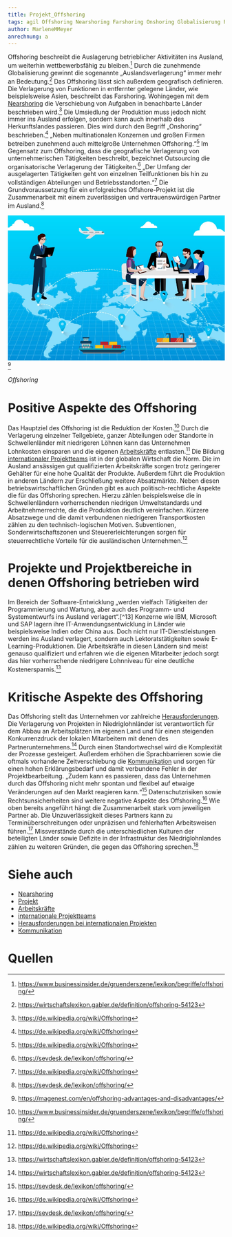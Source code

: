 ```yaml
---
title: Projekt_Offshoring
tags: agil Offshoring Nearshoring Farshoring Onshoring Globalisierung Projektteams Arbeitskräfte Projektkommunikation 
author: MarleneMMeyer
anrechnung: a
---
```


Offshoring beschreibt die Auslagerung betrieblicher Aktivitäten ins Ausland, um weiterhin wettbewerbsfähig zu bleiben.[^1] Durch die zunehmende Globalisierung gewinnt die sogenannte „Auslandsverlagerung“ immer mehr an Bedeutung.[^2] Das Offshoring lässt sich außerdem geografisch definieren. Die Verlagerung von Funktionen in entfernter gelegene Länder, wie beispielsweise Asien, beschreibt das Farshoring. Wohingegen mit dem [Nearshoring](Projekt_Nearshoring.md) die Verschiebung von Aufgaben in benachbarte Länder beschrieben wird.[^3] Die Umsiedlung der Produktion muss jedoch nicht immer ins Ausland erfolgen, sondern kann auch innerhalb des Herkunftslandes passieren. Dies wird durch den Begriff „Onshoring“ beschrieben.[^3] „Neben multinationalen Konzernen und großen Firmen betreiben zunehmend auch mittelgroße Unternehmen Offshoring.“[^3] Im Gegensatz zum Offshoring, dass die geografische Verlagerung von unternehmerischen Tätigkeiten beschreibt, bezeichnet Outsourcing die organisatorische Verlagerung der Tätigkeiten.[^4] „Der Umfang der ausgelagerten Tätigkeiten geht von einzelnen Teilfunktionen bis hin zu vollständigen Abteilungen und Betriebsstandorten.“[^3] Die Grundvoraussetzung für ein erfolgreiches Offshore-Projekt ist die Zusammenarbeit mit einem zuverlässigen und vertrauenswürdigen Partner im Ausland.[^4]

![Beispielabbildung](Projekt_Offshoring/Offshoring.jpg)[^5]

*Offshoring*


# Positive Aspekte des Offshoring

Das Hauptziel des Offshoring ist die Reduktion der Kosten.[^1] Durch die Verlagerung einzelner Teilgebiete, ganzer Abteilungen oder Standorte in Schwellenländer mit niedrigeren Löhnen kann das Unternehmen Lohnkosten einsparen und die eigenen [Arbeitskräfte](Projektmitarbeiter.md) entlasten.[^3] Die Bildung [internationaler Projektteams](Internationale_Projektteams.md) ist in der globalen Wirtschaft die Norm. Die im Ausland ansässigen gut qualifizierten Arbeitskräfte sorgen trotz geringerer Gehälter für eine hohe Qualität der Produkte. Außerdem führt die Produktion in anderen Ländern zur Erschließung weitere Absatzmärkte. Neben diesen betriebswirtschaftlichen Gründen gibt es auch politisch-rechtliche Aspekte die für das Offshoring sprechen. Hierzu zählen beispielsweise die in Schwellenländern vorherrschenden niedrigen Umweltstandards und Arbeitnehmerrechte, die die Produktion deutlich vereinfachen. Kürzere Absatzwege und die damit verbundenen niedrigeren Transportkosten zählen zu den technisch-logischen Motiven. Subventionen, Sonderwirtschaftszonen und Steuererleichterungen sorgen für steuerrechtliche Vorteile für die ausländischen Unternehmen.[^3]


# Projekte und Projektbereiche in denen Offshoring betrieben wird

Im Bereich der Software-Entwicklung „werden vielfach Tätigkeiten der Programmierung und Wartung, aber auch des Programm- und Systementwurfs ins Ausland verlagert“.[^13] Konzerne wie IBM, Microsoft und SAP lagern ihre IT-Anwendungsentwicklung in Länder wie beispielsweise Indien oder China aus. Doch nicht nur IT-Dienstleistungen werden ins Ausland verlagert, sondern auch Lektoratstätigkeiten sowie E-Learning-Produktionen. Die Arbeitskräfte in diesen Ländern sind meist genauso qualifiziert und erfahren wie die eigenen Mitarbeiter jedoch sorgt das hier vorherrschende niedrigere Lohnniveau für eine deutliche Kostenersparnis.[^2]


# Kritische Aspekte des Offshoring

Das Offshoring stellt das Unternehmen vor zahlreiche [Herausforderungen](Herausforderungen_bei_internationalen_Projekten.md). Die Verlagerung von Projekten in Niedriglohnländer ist verantwortlich für dem Abbau an Arbeitsplätzen im eigenen Land und für einen steigenden Konkurrenzdruck der lokalen Mitarbeitern mit denen des Partnerunternehmens.[^2] Durch einen Standortwechsel wird die Komplexität der Prozesse gesteigert. Außerdem erhöhen die Sprachbarrieren sowie die oftmals vorhandene Zeitverschiebung die [Kommunikation](Projektkommunikation.md) und sorgen für einen hohen Erklärungsbedarf und damit verbundene Fehler in der Projektbearbeitung. „Zudem kann es passieren, dass das Unternehmen durch das Offshoring nicht mehr spontan und flexibel auf etwaige Veränderungen auf den Markt reagieren kann.“[^4] Datenschutzrisiken sowie Rechtsunsicherheiten sind weitere negative Aspekte des Offshoring.[^3] Wie oben bereits angeführt hängt die Zusammenarbeit stark vom jeweiligen Partner ab. Die Unzuverlässigkeit dieses Partners kann zu Terminüberschreitungen oder unpräzisen und fehlerhaften Arbeitsweisen führen.[^4] Missverstände durch die unterschiedlichen Kulturen der beteiligten Länder sowie Defizite in der Infrastruktur des Niedriglohnlandes zählen zu weiteren Gründen, die gegen das Offshoring sprechen.[^3]


# Siehe auch

* [Nearshoring](Projekt_Nearshoring.md)
* [Projekt](Projekt.md)
* [Arbeitskräfte](Projektmitarbeiter.md)
* [internationale Projektteams](Internationale_Projektteams.md)
* [Herausforderungen bei internationalen Projekten](Herausforderungen_bei_internationalen_Projekten.md)
* [Kommunikation](Projektkommunikation.md)

# Quellen

[^1]: https://www.businessinsider.de/gruenderszene/lexikon/begriffe/offshoring/
[^2]: https://wirtschaftslexikon.gabler.de/definition/offshoring-54123
[^3]: https://de.wikipedia.org/wiki/Offshoring
[^4]: https://sevdesk.de/lexikon/offshoring/
[^5]: https://magenest.com/en/offshoring-advantages-and-disadvantages/
